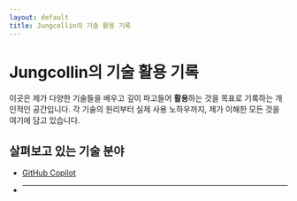 ```yaml
---
layout: default
title: Jungcollin의 기술 활용 기록
---
```


# Jungcollin의 기술 활용 기록

이곳은 제가 다양한 기술들을 배우고 깊이 파고들어 **활용**하는 것을 목표로 기록하는 개인적인 공간입니다. 각 기술의 원리부터 실제 사용 노하우까지, 제가 이해한 모든 것을 여기에 담고 있습니다.

## 살펴보고 있는 기술 분야

* [GitHub Copilot](./copilot/index.md)
* ---